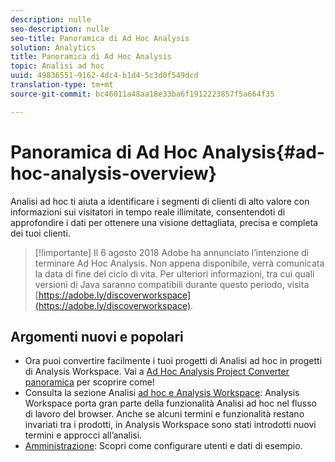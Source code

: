 ```yaml
---
description: nulle
seo-description: nulle
seo-title: Panoramica di Ad Hoc Analysis
solution: Analytics
title: Panoramica di Ad Hoc Analysis
topic: Analisi ad hoc
uuid: 49836551-9162-4dc4-b1d4-5c3d0f549dcd
translation-type: tm+mt
source-git-commit: bc46011a48aa18e33ba6f1912223857f5a664f35

---
```



# Panoramica di Ad Hoc Analysis{#ad-hoc-analysis-overview}

Analisi ad hoc ti aiuta a identificare i segmenti di clienti di alto valore con informazioni sui visitatori in tempo reale illimitate, consentendoti di approfondire i dati per ottenere una visione dettagliata, precisa e completa dei tuoi clienti.

>[!Iimportante]
>Il 6 agosto 2018 Adobe ha annunciato l’intenzione di terminare Ad Hoc Analysis. Non appena disponibile, verrà comunicata la data di fine del ciclo di vita. Per ulteriori informazioni, tra cui quali versioni di Java saranno compatibili durante questo periodo, visita [https://adobe.ly/discoverworkspace](https://adobe.ly/discoverworkspace).

## Argomenti nuovi e popolari

* Ora puoi convertire facilmente i tuoi progetti di Analisi ad hoc in progetti di Analysis Workspace. Vai a [Ad Hoc Analysis Project Converter panoramica](/help/analyze/ad-hoc-analysis/c-aha-project-converter/aha2aw-overview.md) per scoprire come!
* Consulta la sezione Analisi [ad hoc e Analysis Workspace](/help/analyze/analysis-workspace/adhocanalysis-vs-analysisworkspace.md): Analysis Workspace porta gran parte della funzionalità Analisi ad hoc nel flusso di lavoro del browser. Anche se alcuni termini e funzionalità restano invariati tra i prodotti, in Analysis Workspace sono stati introdotti nuovi termini e approcci all’analisi.
* [Amministrazione](/help/analyze/ad-hoc-analysis/c-administration.md): Scopri come configurare utenti e dati di esempio.
